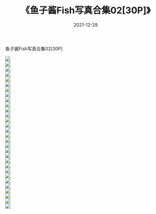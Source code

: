 ﻿---
layout: post
title:  《鱼子酱Fish写真合集02[30P]》
date:   2021-12-29
img: http://pic.660000.xyz/1:/性感/2021/鱼子酱Fish写真合集02[30P]/000.jpg
categories: [美女, 清纯, 唯美]
---

鱼子酱Fish写真合集02[30P]

  ![](http://pic.660000.xyz/1:/性感/2021/鱼子酱Fish写真合集02[30P]/001.jpg) <br> ![](http://pic.660000.xyz/1:/性感/2021/鱼子酱Fish写真合集02[30P]/002.jpg) <br> ![](http://pic.660000.xyz/1:/性感/2021/鱼子酱Fish写真合集02[30P]/003.jpg) <br> ![](http://pic.660000.xyz/1:/性感/2021/鱼子酱Fish写真合集02[30P]/004.jpg) <br> ![](http://pic.660000.xyz/1:/性感/2021/鱼子酱Fish写真合集02[30P]/005.jpg) <br> ![](http://pic.660000.xyz/1:/性感/2021/鱼子酱Fish写真合集02[30P]/006.jpg) <br> ![](http://pic.660000.xyz/1:/性感/2021/鱼子酱Fish写真合集02[30P]/007.jpg) <br> ![](http://pic.660000.xyz/1:/性感/2021/鱼子酱Fish写真合集02[30P]/008.jpg) <br> ![](http://pic.660000.xyz/1:/性感/2021/鱼子酱Fish写真合集02[30P]/009.jpg) <br> ![](http://pic.660000.xyz/1:/性感/2021/鱼子酱Fish写真合集02[30P]/010.jpg) <br> ![](http://pic.660000.xyz/1:/性感/2021/鱼子酱Fish写真合集02[30P]/011.jpg) <br> ![](http://pic.660000.xyz/1:/性感/2021/鱼子酱Fish写真合集02[30P]/012.jpg) <br> ![](http://pic.660000.xyz/1:/性感/2021/鱼子酱Fish写真合集02[30P]/013.jpg) <br> ![](http://pic.660000.xyz/1:/性感/2021/鱼子酱Fish写真合集02[30P]/014.jpg) <br> ![](http://pic.660000.xyz/1:/性感/2021/鱼子酱Fish写真合集02[30P]/015.jpg) <br> ![](http://pic.660000.xyz/1:/性感/2021/鱼子酱Fish写真合集02[30P]/016.jpg) <br> ![](http://pic.660000.xyz/1:/性感/2021/鱼子酱Fish写真合集02[30P]/017.jpg) <br> ![](http://pic.660000.xyz/1:/性感/2021/鱼子酱Fish写真合集02[30P]/018.jpg) <br> ![](http://pic.660000.xyz/1:/性感/2021/鱼子酱Fish写真合集02[30P]/019.jpg) <br> ![](http://pic.660000.xyz/1:/性感/2021/鱼子酱Fish写真合集02[30P]/020.jpg) <br> ![](http://pic.660000.xyz/1:/性感/2021/鱼子酱Fish写真合集02[30P]/021.jpg) <br> ![](http://pic.660000.xyz/1:/性感/2021/鱼子酱Fish写真合集02[30P]/022.jpg) <br> ![](http://pic.660000.xyz/1:/性感/2021/鱼子酱Fish写真合集02[30P]/023.jpg) <br> ![](http://pic.660000.xyz/1:/性感/2021/鱼子酱Fish写真合集02[30P]/024.jpg) <br> ![](http://pic.660000.xyz/1:/性感/2021/鱼子酱Fish写真合集02[30P]/025.jpg) <br> ![](http://pic.660000.xyz/1:/性感/2021/鱼子酱Fish写真合集02[30P]/026.jpg) <br> ![](http://pic.660000.xyz/1:/性感/2021/鱼子酱Fish写真合集02[30P]/027.jpg) <br> ![](http://pic.660000.xyz/1:/性感/2021/鱼子酱Fish写真合集02[30P]/028.jpg) <br> ![](http://pic.660000.xyz/1:/性感/2021/鱼子酱Fish写真合集02[30P]/029.jpg) <br> ![](http://pic.660000.xyz/1:/性感/2021/鱼子酱Fish写真合集02[30P]/030.jpg) <br>